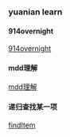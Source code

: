 ### yuanian learn

#### 914overnight
[914overnight](/yuanian/914)
#### mdd理解
[mdd理解](/yuanian/database)
#### 递归查找某一项
[findItem](/yuanian/tree-findItem)
